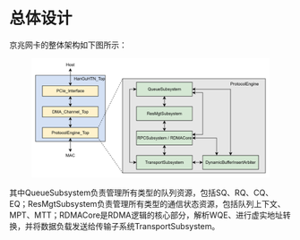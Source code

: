 # 总体设计

京兆网卡的整体架构如下图所示：

<figure><img src="../.gitbook/assets/top.png" alt=""><figcaption></figcaption></figure>

其中QueueSubsystem负责管理所有类型的队列资源，包括SQ、RQ、CQ、EQ；ResMgtSubsystem负责管理所有类型的通信状态资源，包括队列上下文、MPT、MTT；RDMACore是RDMA逻辑的核心部分，解析WQE、进行虚实地址转换，并将数据负载发送给传输子系统TransportSubsystem。
